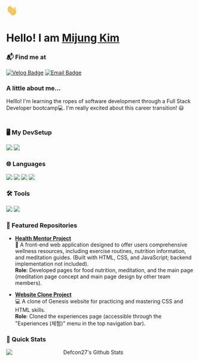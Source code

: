 <img width="30px" margin="0px" src="https://raw.githubusercontent.com/ABSphreak/ABSphreak/master/gifs/Hi.gif">
<h1>Hello! I am <a href="https://github.com/Defcon27">Mijung Kim</a> </h1>
</h1>

### 📬 Find me at
[![Velog Badge](https://velog-readme-stats.vercel.app/api/badge?name=Velog)](https://velog.io/@kimmy25312)
[![Email Badge](https://img.shields.io/badge/Email-blue.svg)](mailto:mj10283@naver.com)

### A little about me... 
Helllo! I'm learning the ropes of software development through a Full Stack Developer bootcamp💻. I'm really excited about this career transition!  😃<br/><br/>


### 🖥️ My DevSetup
<img src="https://img.shields.io/badge/Windows 11-555555.svg?&style=flat-square&logo=windows&logoColor=0078D6"> <img src="https://img.shields.io/badge/Google Chrome 129-4285F4?style=flat-square&logo=google-chrome&logoColor=white">

### 🌐 Languages
<img src="https://img.shields.io/badge/JavaScript (ES2020)-F7DF1E?style=flat-square&logo=javascript&logoColor=black"> <img src="https://img.shields.io/badge/Java-007396?style=flat-square&logo=java&logoColor=white"> <img src="https://img.shields.io/badge/HTML5-E34F26?style=flat-square&logo=HTML5&logoColor=white"> <img src="https://img.shields.io/badge/CSS3-1572B6?style=flat-square&logo=CSS3&logoColor=white">

### 🛠 Tools
<img src="https://img.shields.io/badge/VS Code-555555?style=flat-square&logo=visual-studio-code&logoColor=007ACC"> <img src="https://img.shields.io/badge/Git 2.47-F05032?style=flat-square&logo=git&logoColor=white">

### 🌟 Featured Repositories  
- [**Health Mentor Project**](https://github.com/Calorie-Code/Health-Mentor)  
  🧘 A front-end web application designed to offer users comprehensive wellness resources, including exercise routines, nutrition information, and meditation guides. (Built with HTML, CSS, and JavaScript; backend implementation not included).  
  **Role**: Developed pages for food nutrition, meditation, and the main page (meditation page concept and main page design by other team members).
  
- [**Website Clone Project**](https://github.com/mjkim41/genesis-web-clone)  
  💻 A clone of Genesis website for practicing and mastering CSS and HTML skills.  
  **Role**: Cloned the experiences page (accessible through the "Experiences (체험)" menu in the top navigation bar).

  
### 🚀 Quick Stats
<p align="center">
<img width="450" align="left" src="https://github-readme-stats-defcon27.vercel.app/api?username=mjkim41&show_icons=true&line_height=21&theme=react" alt="Defcon27's Github Stats" />
</p>
